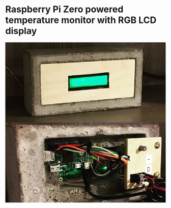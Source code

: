 # Raspberry Pi Zero powered temperature monitor with RGB LCD display

![Temperature Brick](https://github.com/CurtLH/temp_brick/blob/master/img/temp_brick.JPG)
